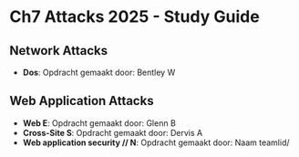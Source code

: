 # Ch7 Attacks 2025 - Study Guide

## Network Attacks
- **Dos**: Opdracht gemaakt door: Bentley W

## Web Application Attacks
- **Web E**: Opdracht gemaakt door: Glenn B
- **Cross-Site S**: Opdracht gemaakt door: Dervis A
- **Web application security // N**: Opdracht gemaakt door: Naam teamlid/
